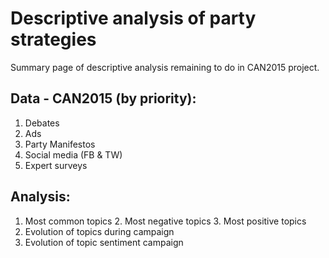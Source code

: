 # Descriptive analysis of party strategies
Summary page of descriptive analysis remaining to do in CAN2015 project.

## Data - CAN2015 (by priority):
1. Debates
2. Ads
3. Party Manifestos
5. Social media (FB & TW)
5. Expert surveys

## Analysis:
1. Most common topics
    2. Most negative topics
    3. Most positive topics
2. Evolution of topics during campaign
3. Evolution of topic sentiment campaign
